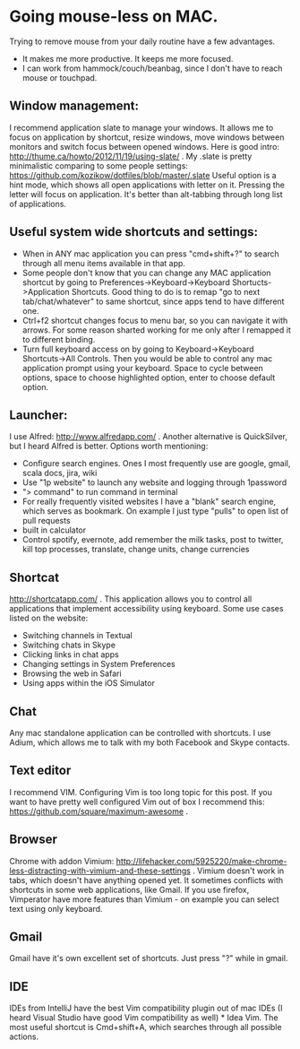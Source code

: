 Going mouse-less on MAC.
=========
Trying to remove mouse from your daily routine have a few advantages.
* It makes me more productive. It keeps me more focused.
* I can work from hammock/couch/beanbag, since I don't have to reach mouse or touchpad.

Window management:
-----------------
I recommend application slate to manage your windows.
It allows me to focus on application by shortcut, resize windows, move windows between monitors and switch focus between opened windows.
Here is good intro: http://thume.ca/howto/2012/11/19/using-slate/ .
My .slate is pretty minimalistic comparing to some people settings: https://github.com/kozikow/dotfiles/blob/master/.slate
Useful option is a hint mode, which shows all open applications with letter on it.
Pressing the letter will focus on application. It's better than alt-tabbing through long list of applications.

Useful system wide shortcuts and settings:
------------------------------------------
* When in ANY mac application you can press "cmd+shift+?" to search through all menu items available in that app.
* Some people don't know that you can change any MAC application shortcut by going to Preferences->Keyboard->Keyboard Shortucts->Application Shortcuts.
Good thing to do is to remap "go to next tab/chat/whatever" to same shortcut, since apps tend to have different one.
* Ctrl+f2 shortcut changes focus to menu bar, so you can navigate it with arrows. For some reason sharted working for me only after I remapped it to different binding.
* Turn full keyboard access on by going to Keyboard->Keyboard Shortcuts->All Controls. Then you would be able to control any mac application prompt using your keyboard.
Space to cycle between options, space to choose highlighted option, enter to choose default option.

Launcher:
---------
I use Alfred: http://www.alfredapp.com/ .
Another alternative is QuickSilver, but I heard Alfred is better.
Options worth mentioning:
* Configure search engines. Ones I most frequently use are google,
  gmail, scala docs, jira, wiki
* Use "1p website" to launch any website and logging through 1password
* "> command" to run command in terminal
* For really frequently visited websites I have a "blank" search engine,
  which serves as bookmark. On example I just type "pulls" to open list of pull
requests
* built in calculator
* Control spotify, evernote, add remember the milk tasks, post to twitter, kill top processes, translate, change units, change currencies

Shortcat
--------
http://shortcatapp.com/ .  This application allows you to control all applications that implement accessibility using keyboard. Some use cases listed on the website:
* Switching channels in Textual
* Switching chats in Skype
* Clicking links in chat apps
* Changing settings in System Preferences
* Browsing the web in Safari
* Using apps within the iOS Simulator

Chat
----
Any mac standalone application can be controlled with shortcuts.
I use Adium, which allows me to talk with my both Facebook and Skype
contacts.

Text editor
-----------
I recommend VIM. Configuring Vim is too long topic for this post.
If you want to have pretty well configured Vim out of box I recommend this: https://github.com/square/maximum-awesome .

Browser
-------
Chrome with addon Vimium:
http://lifehacker.com/5925220/make-chrome-less-distracting-with-vimium-and-these-settings
 . Vimium doesn't work in tabs, which doesn't have anything opened yet. It sometimes conflicts with 
shortcuts in some web applications, like Gmail. If you use firefox, Vimperator have more features than 
Vimium - on example you can select text using only keyboard.

Gmail
-----
Gmail have it's own excellent set of shortcuts. Just press "?" while in gmail.

IDE
---
IDEs from IntelliJ have the best Vim compatibility plugin out of mac IDEs (I heard Visual Studio have good Vim compatibility as well) * Idea Vim. The most useful shortcut is Cmd+shift+A, which searches through all possible actions.
